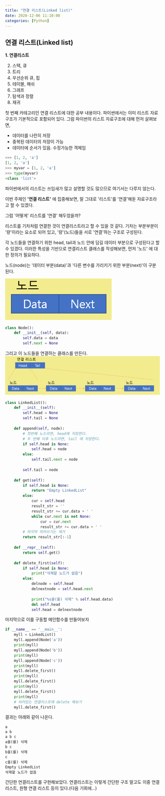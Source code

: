 ```yaml
---
title: "연결 리스트(Linked list)"
date: 2020-12-06 11:10:00
categories: [Python]
---
```


## 연결 리스트(Linked list)

**1. 연결리스트**

2. 스택, 큐
3. 트리
4. 우선순위 큐, 힙
5. 테이블, 해쉬
6. 그래프
7. 탐색과 정렬
8. 재귀

첫 번째 카테고리인 연결 리스트에 대한 공부 내용이다. 파이썬에서는 이미 리스트 자료구조가 기본적으로 포함되어 있다. 그럼 파이썬의 리스트 자료구조에 대해 먼저 살펴보면,

* 데이터를 나란히 저장
* 중복된 데이터의 저장이 가능
* 데이터에 순서가 있음. 수정가능한 객체임

```python
>>> [1, 2, 'a']
[1, 2, 'a']
>>> myvar = [1, 2, 'a']
>>> type(myvar)
<class 'list'>
```

파이썬에서의 리스트는 쓰임새가 많고 설명할 것도 많으므로 여기서는 다루지 않는다. 

이번 주제인 **'연결 리스트'** 에 집중해보면, 말 그대로 '리스트'를 '연결'해둔 자료구조라고 할 수 있겠다. 

그럼 '어떻게' 리스트를 '연결' 해두었을까?

리스트를 기차처럼 연결한 것이 연결리스트라고 할 수 있을 것 같다. 기차는 부분부분이 '량'이라는 요소로 되어 있고, '량'(노드)들을 서로 '연결'하는 구조로 구성된다.

각 노드들을 연결하기 위한 head, tail과 노드 안에 담길 데이터 부분으로 구성된다고 할 수 있겠다. 이러한 특성을 기반으로 연결리스트 클래스를 작성해보면, 먼저 '노드' 에 대한 정의가 필요하다.

노드(node)는 '데이터 부분(data)'과 '다른 변수를 가리키기 위한 부분(next)'이 구분된다. 

![노드 이미지](/assets/img/node.png )

```python
class Node():
    def __init__(self, data):
        self.data = data
        self.next = None
```

그리고 이 노드들을 연결하는 클래스를 만든다.
![연결리스트 이미지](/assets/img/linkedlist.png )
```python
class LinkedList():
    def __init__(self):
        self.head = None
        self.tail = None
    
    def append(self, node):
        # 첫번째 노드라면, head에 저장한다.
        # 두 번째 이후 노드라면, tail 에 저장한다.
        if self.head is None:
            self.head = node
        else:
            self.tail.next = node

        self.tail = node

    def get(self):
        if self.head is None:
            return "Empty LinkedList"
        else:
            cur = self.head
            result_str = ''
            result_str += cur.data + ' '
            while cur.next is not None:
                cur = cur.next
                result_str += cur.data + ' '
        # 마지막 띄어쓰기는 제거
        return result_str[:-1]

    def __repr__(self):
        return self.get()

    def delete_first(self):
        if self.head is None:
            print("삭제할 노드가 없음")
        else:
            delnode = self.head
            delnextnode = self.head.next

            print("%s을(를) 삭제" % self.head.data)
            del self.head
            self.head = delnextnode
```

마지막으로 이를 구동할 메인함수를 만들어보자

```python
if __name__ == '__main__':
    myll = LinkedList()
    myll.append(Node('a'))
    print(myll)
    myll.append(Node('b'))
    print(myll)
    myll.append(Node('c'))
    print(myll)
    myll.delete_first()
    print(myll)
    myll.delete_first()
    print(myll)
    myll.delete_first()
    print(myll)
    # 비어있는 연결리스트에 delete 해보기
    myll.delete_first()
```

결과는 아래와 같이 나온다.
```
a
a b
a b c
a을(를) 삭제
b c
b을(를) 삭제
c
c을(를) 삭제
Empty LinkedList
삭제할 노드가 없음
```

간단한 연결리스트를 구현해보았다. 연결리스트는 이렇게 간단한 구조 말고도 이중 연결 리스트, 원형 연결 리스트 등이 있다.(다음 기회에...)